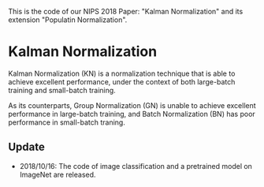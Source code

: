 This is the code of our NIPS 2018 Paper: "Kalman Normalization" and its extension "Populatin Normalization".

# Kalman Normalization

Kalman Normalization (KN) is a normalization technique that is able to achieve excellent performance, under the context of both large-batch training and small-batch training.

As its counterparts, Group Normalization (GN) is unable to achieve excellent performance in large-batch training, and Batch Normalization (BN) has poor performance in small-batch traning.

## Update

- 2018/10/16: The code of image classification and a pretrained model on ImageNet are released.
